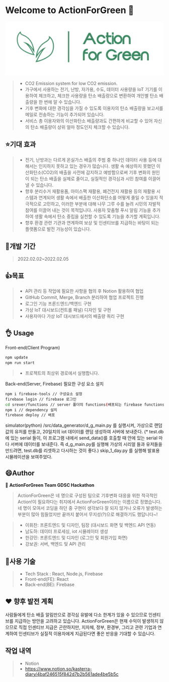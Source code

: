 # Welcome to ActionForGreen 👋

![png_1](./src/assets/logo.png)
> - CO2 Emission system for low CO2 emission.
> - 가구에서 사용하는 전기, 난방, 자가용, 수도, 데이터 사용량을 IoT 기기를 이용하여 체크하고, 체크한 사용량을 탄소 배출량으로 변환하여 개인별 탄소 배출량을 한 번에 알 수 있습니다.
> - 기후 변화에 대한 경각심을 가질 수 있도록 이용자의 탄소 배출량을 보고서를 메일로 전송하는 기능이 추가되어 있습니다.
> - 서비스 총 이용자와의 이산화탄소 배출량과도 간편하게 비교할 수 있어 자신의 탄소 배출량이 상위 얼마 정도인지 체크할 수 있습니다.
> 
## ⭐️기대 효과
> - 전기, 난방과는 다르게 온실가스 배출의 주범 중 하나인 데이터 사용 등에 대해서는 인지하지 못하고 있는 경우가 많습니다. 생활 속 예상하지 못했던 이산화탄소(CO2)의 배출을 사전에 감지하고 예방함으로써 기후 변화의 원인이 되는 탄소 배출을 실제로 줄이고, 실질적인 경각심과 시민 참여를 이끌어낼 수 있습니다.
> - 향후 분리수거 재활용품, 아이스팩 재활용, 폐건전지 재활용 등의 재활용 시스템과 연계되어 생활 속에서 배출한 이산화탄소를 어떻게 줄일 수 있을지 적극적으로 고민하고, 이러한 부분에 대해 나무 그루 수를 늘려 시민의 자발적 참여를 이끌어 내는 것이 목적입니다. 사용자 맞춤형 푸시 알림 기능을 추가하여 생활 속에서 탄소 중립을 실천할 수 있도록 기능을 추가할 계획입니다.
> - 향후 환경 관련 기관과 연계하여 보상 및 인센티브를 지급하는 바탕이 되는 플랫폼으로 발전 가능성이 있습니다.

## :calendar:개발 기간
> 2022.02.02~2022.02.05

## :+1:목표
> - API 관리 등 작업에 필요한 사항을 협의 후 Notion 활용하여 협업
> - GitHub Commit, Merge, Branch 분리하여 협업 프로젝트 진행
> - 로그인 기능 프론드엔드/백엔드 구현
> - 가상 IoT 대시보드(컨트롤 패널) 디자인 및 구현
> - 사용자마다 가상 IoT 대시보드에서의 배출량 쿼리 구현


## :ok_hand: Usage

Front-end(Client Program)
```sh
npm update
npm run start
```
> - 프로젝트의 최상위 경로에서 실행합니다.

Back-end(Server, Firebase)
필요한 구성 요소 설치

```sh
npm i firebase-tools // 구성요소 설정
firebase login // firebase 로그인
cd srever/functions // server 폴더의 functions(배포되는 firebase functions가 있습니다.) 로 이동
npm i // dependency 설치
firebase deploy // 배포
```

simulator(python)
/src/data_generator/d_g_main.py 를 실행시켜, 가상으로 랜덤 값의 유저를 만들고, 20일치의 iot 데이터를
랜덤 생성하여 서버에 보내준다. (* test.db에 있는 serial 들이, 이 프로그램 내에서 send_data()를 호출할 때 안에 있는 serial 마다
서버에 데이터를 보내준다. 즉 d_g_main.py를 실행해 가상의 시리얼 들과 유저들을 만드려면, test.db를 리셋하고 다시하는 것이 좋다.)
skip_1_day.py 를 실행해 발표용 시뮬레이션을 보여주었다.

## :smile:Author

👤 **ActionForGreen Team GDSC Hackathon**
> ActionForGreen은 네 명으로 구성된 팀으로 기후변화 대응을 위한 적극적인 Action!이 필요하다는 취지에서 ActionForGreen이라는 이름으로 정했습니다. 네 명이 모여서 코딩을 하던 중 구현이 생각보다 잘 되지 않거나 오류가 발생하는 부분이 많아 힘들었지만 끝까지 붙어서 무지성(?)으로 해결하기도 했답니다~!

> - 이휘찬: 프론트엔드 및 디자인, 팀장 (대시보드 화면 및 백엔드 API 연동)
> - 남도하: 데이터 프로세싱, iot 시뮬레이터 생성
> - 한강민: 프론트엔드 및 디자인 (로그인 및 회원가입 화면)
> - 강보권: 서버, 백엔드 및 API 관리

## :wrench:사용 기술
> - Tech Stack : React, Node.js, Firebase
> - Front-end(FE): React
> - Back-end(BE): Firebase


## ❤️ 향후 발전 계획
사람들에게 탄소 배출 알림만으로 경각심 유발에 다소 한계가 있을 수 있으므로 인센티브를 지급하는 방안을 고려하고 있습니다. ActionForGreen은 현재 수익이 발생하지 않으므로 직접 인센티브 지급은 곤란하지만, 지자체, 정부, 환경부, 그리고 관련 기업과 연계하여 인센티브가 실질적 이용자에게 지급된다면 좋은 반응을 기대할 수 있습니다.

## 작업 내역
> - Notion
> - https://www.notion.so/kasterra-diary/4baf246515f842d7b2b561ade4be5b5c
